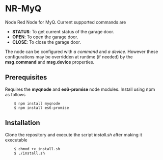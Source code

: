 NR-MyQ
======

Node Red Node for MyQ. Current supported commands are

* <b>STATUS</b>: To get current status of the garage door.
* <b>OPEN</b>: To open the garage door.
* <b>CLOSE</b>: To close the garage door.

The node can be configured with <i>a command</i> and <i>a device</i>. However these configurations
may be overridden at runtime (if needed) by the <b>msg.command</b> and <b>msg.device</b> properties.

Prerequisites
------------

Requires the <b>myqnode</b> and <b>es6-promise</b> node modules. Install using npm as follows

		$ npm install myqnode
		$ npm install es6-promise


Installation
-----------

Clone the repository and execute the script <i>install.sh</i> after making it executable 
		
		$ chmod +x install.sh
		$ ./install.sh
